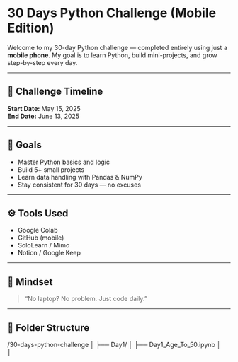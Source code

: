 # 30 Days Python Challenge (Mobile Edition)

Welcome to my 30-day Python challenge — completed entirely using just a **mobile phone**. My goal is to learn Python, build mini-projects, and grow step-by-step every day.

---

## 📅 Challenge Timeline
**Start Date:** May 15, 2025  
**End Date:** June 13, 2025

---

## 📌 Goals
- Master Python basics and logic
- Build 5+ small projects
- Learn data handling with Pandas & NumPy
- Stay consistent for 30 days — no excuses

---

## ⚙️ Tools Used
- Google Colab
- GitHub (mobile)
- SoloLearn / Mimo
- Notion / Google Keep

---

## 🧠 Mindset
> “No laptop? No problem. Just code daily.”

---

## 📂 Folder Structure  
/30-days-python-challenge
│
├── Day1/
│   ├── Day1_Age_To_50.ipynb
│   
│


